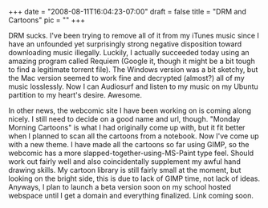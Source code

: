 
+++
date = "2008-08-11T16:04:23-07:00"
draft = false
title = "DRM and Cartoons"
pic = ""
+++

<p>
    DRM sucks.  I've been trying to remove all of it from my iTunes music since I have an	 				 	
    unfounded yet surprisingly strong negative disposition toward downloading music illegally. 				
    Luckily, I actually succeeded today using an amazing program called Requiem (Google it, though it 		
    might be a bit tough to find a legitimate torrent file).  The Windows version was a bit sketchy,		
    but the Mac version seemed to work fine and decrypted (almost?) all of my music losslessly.  		
    Now I can Audiosurf and listen to my music on my Ubuntu partition to my heart's desire.  Awesome.		
    </p>
    <p>
    In other news, the webcomic site I have been working on is coming along nicely.  I 							
    still need to decide on a good name and url, though.  "Monday Morning Cartoons" is what I had 			
    originally come up with, but it fit better when I planned to scan all the cartoons from a 				
    notebook.  Now I've come up with a new theme.  I have made all the cartoons so far using GIMP,			
    so the webcomic has a more slapped-together-using-MS-Paint type feel.  Should work out fairly			
    well and also coincidentally supplement my awful hand drawing skills.  My cartoon library is 			
    still fairly small at the moment, but looking on the bright side, this is due to lack of GIMP			
    time, not lack of ideas.  Anyways, I plan to launch a beta version soon on my school hosted				
    webspace until I get a domain and everything finalized.  Link coming soon.										
    </p>